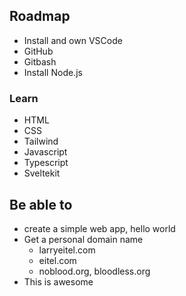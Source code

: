 ## Roadmap
- Install and own VSCode
- GitHub
- Gitbash
- Install Node.js
### Learn
- HTML
- CSS
- Tailwind
- Javascript
- Typescript
- Sveltekit
## Be able to
- create a simple web app, hello world
- Get a personal domain name
	- larryeitel.com
	- eitel.com
	- noblood.org, bloodless.org
- This is awesome
